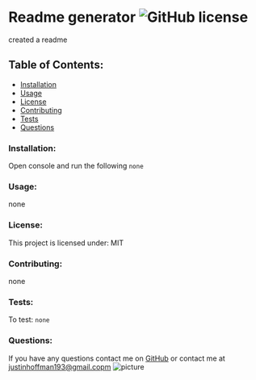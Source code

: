 # Readme generator  ![GitHub license](https://img.shields.io/github/license/Naereen/StrapDown.js.svg)
created a readme
## Table of Contents:
* [Installation](#installation)
* [Usage](#usage)
* [License](#license)
* [Contributing](#contributing)
* [Tests](#tests)
* [Questions](#questions)
### Installation:
Open console and run the following
```none```
### Usage:
none
### License:
This project is licensed under:
MIT
### Contributing:
none
### Tests:
To test:
```none```
### Questions:
If you have any questions contact me on [GitHub](https://github.com/shiromajh) or contact 
me at justinhoffman193@gmail.copm
![picture](https://github.com/shiromajh.png?size=80)
    
 
